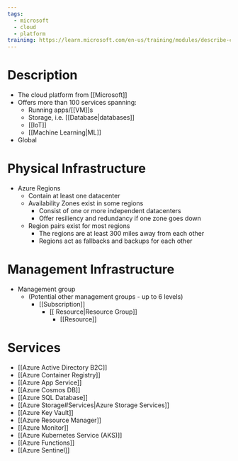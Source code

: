 ```yaml
---
tags:
  - microsoft
  - cloud
  - platform
training: https://learn.microsoft.com/en-us/training/modules/describe-core-architectural-components-of-azure/
---
```

# Description
- The cloud platform from [[Microsoft]]
- Offers more than 100 services spanning:
	- Running apps/[[VM]]s
	- Storage, i.e. [[Database|databases]]
	- [[IoT]]
	- [[Machine Learning|ML]]
- Global
# Physical Infrastructure
- Azure Regions
	- Contain at least one datacenter
	- Availability Zones exist in some regions
		- Consist of one or more independent datacenters
		- Offer resiliency and redundancy if one zone goes down
	- Region pairs exist for most regions
		- The regions are at least 300 miles away from each other
		- Regions act as fallbacks and backups for each other
# Management Infrastructure
- Management group
	- (Potential other management groups - up to 6 levels)
		- [[Subscription]]
			- [[ Resource|Resource Group]]
				- [[Resource]]
# Services
- [[Azure Active Directory B2C]]
- [[Azure Container Registry]]
- [[Azure App Service]]
- [[Azure Cosmos DB]]
- [[Azure SQL Database]]
- [[Azure Storage#Services|Azure Storage Services]] 
- [[Azure Key Vault]]
- [[Azure Resource Manager]]
- [[Azure Monitor]]
- [[Azure Kubernetes Service (AKS)]]
- [[Azure Functions]]
- [[Azure Sentinel]]